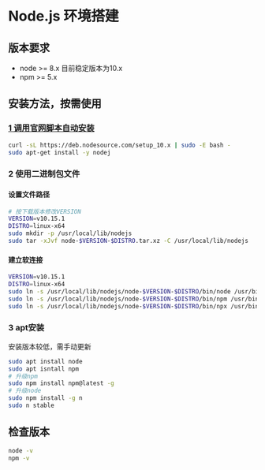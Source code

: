 # Node.js 环境搭建

## 版本要求

- node >= 8.x 目前稳定版本为10.x
- npm >= 5.x

## 安装方法，按需使用

### [1 调用官网脚本自动安装](https://github.com/nodesource/distributions/blob/master/README.md#debinstall)

```sh
curl -sL https://deb.nodesource.com/setup_10.x | sudo -E bash -
sudo apt-get install -y nodej
```

### 2 使用二进制包文件

#### 设置文件路径

```sh
# 按下载版本修改VERSION
VERSION=v10.15.1
DISTRO=linux-x64
sudo mkdir -p /usr/local/lib/nodejs
sudo tar -xJvf node-$VERSION-$DISTRO.tar.xz -C /usr/local/lib/nodejs
```

#### 建立软连接

```sh
VERSION=v10.15.1
DISTRO=linux-x64
sudo ln -s /usr/local/lib/nodejs/node-$VERSION-$DISTRO/bin/node /usr/bin/node
sudo ln -s /usr/local/lib/nodejs/node-$VERSION-$DISTRO/bin/npm /usr/bin/npm
sudo ln -s /usr/local/lib/nodejs/node-$VERSION-$DISTRO/bin/npx /usr/bin/npx
```

### 3 apt安装

安装版本较低，需手动更新

```sh
sudo apt install node
sudo apt isntall npm
# 升级npm
sudo npm install npm@latest -g
# 升级node
sudo npm install -g n
sudo n stable
```

## 检查版本

```sh
node -v
npm -v
```
